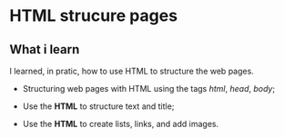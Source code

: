 # <h1> HTML strucure pages </h1>

## <h2> What i learn </h2>

 <p>I learned, in pratic, how to use HTML to structure the web pages.</p> 

* Structuring web pages with HTML using the tags *html*, *head*, *body*;

* Use the **HTML** to structure text and title;

* Use the **HTML** to create lists, links, and add images.